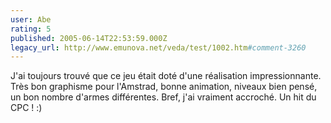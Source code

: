 ```yaml
---
user: Abe
rating: 5
published: 2005-06-14T22:53:59.000Z
legacy_url: http://www.emunova.net/veda/test/1002.htm#comment-3260
---
```

J'ai toujours trouvé que ce jeu était doté d'une réalisation impressionnante. Très bon graphisme pour l'Amstrad, bonne animation, niveaux bien pensé, un bon nombre d'armes différentes. Bref, j'ai vraiment accroché. Un hit du CPC ! :)